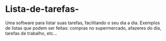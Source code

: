 # Lista-de-tarefas-
Uma software para listar suas tarefas, facilitando o seu dia a dia. Exemplos de listas que podem ser feitas: compras no supermercado, afazeres do dia, tarefas de trabalho, etc...
